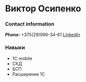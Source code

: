 # Виктор Осипенко

### Contact information
**Phone:** +375(29)996-34-61
[LinkedIn](https://www.linkedin.com/in/виктор-осипенко-40a4a61a1/)
### Навыки
* 1C mobile
* СКД
* БСП
* Расширения 1С